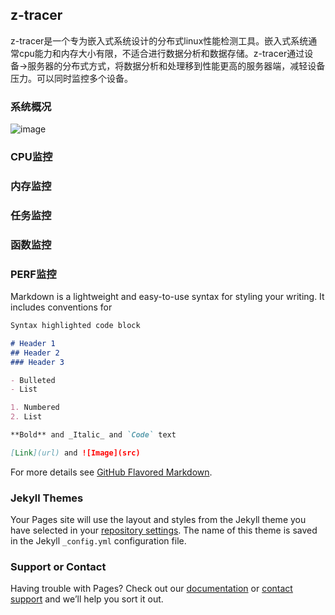 ## z-tracer

z-tracer是一个专为嵌入式系统设计的分布式linux性能检测工具。嵌入式系统通常cpu能力和内存大小有限，不适合进行数据分析和数据存储。z-tracer通过设备->服务器的分布式方式，将数据分析和处理移到性能更高的服务器端，减轻设备压力。可以同时监控多个设备。

### 系统概况
![image](http://z-tracer.github.io/img/profile.png)

### CPU监控


### 内存监控


### 任务监控


### 函数监控


### PERF监控

Markdown is a lightweight and easy-to-use syntax for styling your writing. It includes conventions for

```markdown
Syntax highlighted code block

# Header 1
## Header 2
### Header 3

- Bulleted
- List

1. Numbered
2. List

**Bold** and _Italic_ and `Code` text

[Link](url) and ![Image](src)
```

For more details see [GitHub Flavored Markdown](https://guides.github.com/features/mastering-markdown/).

### Jekyll Themes

Your Pages site will use the layout and styles from the Jekyll theme you have selected in your [repository settings](https://github.com/z-tracer/z-tracer.github.io/settings). The name of this theme is saved in the Jekyll `_config.yml` configuration file.

### Support or Contact

Having trouble with Pages? Check out our [documentation](https://help.github.com/categories/github-pages-basics/) or [contact support](https://github.com/contact) and we’ll help you sort it out.
